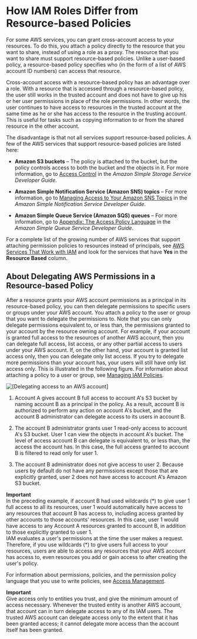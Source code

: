 # How IAM Roles Differ from Resource\-based Policies<a name="id_roles_compare-resource-policies"></a>

For some AWS services, you can grant cross\-account access to your resources\. To do this, you attach a policy directly to the resource that you want to share, instead of using a role as a proxy\. The resource that you want to share must support resource\-based policies\. Unlike a user\-based policy, a resource\-based policy specifies who \(in the form of a list of AWS account ID numbers\) can access that resource\. 

Cross\-account access with a resource\-based policy has an advantage over a role\. With a resource that is accessed through a resource\-based policy, the user still works in the trusted account and does not have to give up his or her user permissions in place of the role permissions\. In other words, the user continues to have access to resources in the trusted account at the same time as he or she has access to the resource in the trusting account\. This is useful for tasks such as copying information to or from the shared resource in the other account\. 

The disadvantage is that not all services support resource\-based policies\. A few of the AWS services that support resource\-based policies are listed here:

+ **Amazon S3 buckets** – The policy is attached to the bucket, but the policy controls access to both the bucket and the objects in it\. For more information, go to [Access Control](http://docs.aws.amazon.com/AmazonS3/latest/dev/UsingAuthAccess.html) in the *Amazon Simple Storage Service Developer Guide*\. 

+ **Amazon Simple Notification Service \(Amazon SNS\) topics** – For more information, go to [Managing Access to Your Amazon SNS Topics](http://docs.aws.amazon.com/sns/latest/dg/AccessPolicyLanguage.html) in the *Amazon Simple Notification Service Developer Guide*\. 

+ **Amazon Simple Queue Service \(Amazon SQS\) queues** – For more information, go to [Appendix: The Access Policy Language](http://docs.aws.amazon.com/AWSSimpleQueueService/latest/SQSDeveloperGuide/AccessPolicyLanguage.html) in the *Amazon Simple Queue Service Developer Guide*\. 

For a complete list of the growing number of AWS services that support attaching permission policies to resources instead of principals, see [AWS Services That Work with IAM](reference_aws-services-that-work-with-iam.md) and look for the services that have **Yes** in the **Resource Based** column\.

## About Delegating AWS Permissions in a Resource\-based Policy<a name="aboutdelegation-resourcepolicy"></a>

After a resource grants your AWS account permissions as a principal in its resource\-based policy, you can then delegate permissions to specific users or groups under your AWS account\. You attach a policy to the user or group that you want to delegate the permissions to\. Note that you can only delegate permissions equivalent to, or less than, the permissions granted to your account by the resource owning account\. For example, if your account is granted full access to the resources of another AWS account, then you can delegate full access, list access, or any other partial access to users under your AWS account\. If, on the other hand, your account is granted list access only, then you can delegate only list access\. If you try to delegate more permissions than your account has, your users will still have only list access only\. This is illustrated in the following figure\. For information about attaching a policy to a user or group, see [Managing IAM Policies](access_policies_manage.md)\.

![\[Delegating access to an AWS account\]](http://docs.aws.amazon.com/IAM/latest/UserGuide/images/Delegation.diagram.png)

1. Account A gives account B full access to account A's S3 bucket by naming account B as a principal in the policy\. As a result, account B is authorized to perform any action on account A's bucket, and the account B administrator can delegate access to its users in account B\. 

1. The account B administrator grants user 1 read\-only access to account A's S3 bucket\. User 1 can view the objects in account A's bucket\. The level of access account B can delegate is equivalent to, or less than, the access the account has\. In this case, the full access granted to account B is filtered to read only for user 1\.

1. The account B administrator does not give access to user 2\. Because users by default do not have any permissions except those that are explicitly granted, user 2 does not have access to account A's Amazon S3 bucket\. 

**Important**  
In the preceding example, if account B had used wildcards \(\*\) to give user 1 full access to all its resources, user 1 would automatically have access to any resources that account B has access to, including access granted by other accounts to those accounts' resources\. In this case, user 1 would have access to any Account A resources granted to account B, in addition to those explicitly granted to user 1\.   
IAM evaluates a user's permissions at the time the user makes a request\. Therefore, if you use wildcards \(\*\) to give users full access to your resources, users are able to access any resources that your AWS account has access to, even resources you add or gain access to after creating the user's policy\. 

For information about permissions, policies, and the permission policy language that you use to write policies, see [Access Management](access.md)\. 

**Important**  
Give access only to entities you trust, and give the minimum amount of access necessary\. Whenever the trusted entity is another AWS account, that account can in turn delegate access to any of its IAM users\. The trusted AWS account can delegate access only to the extent that it has been granted access; it cannot delegate more access than the account itself has been granted\.
